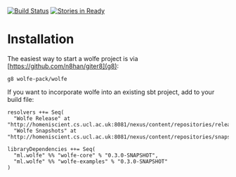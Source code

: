 [![Build Status](https://api.travis-ci.org/wolfe-pack/wolfe.svg)](https://travis-ci.org/wolfe-pack/wolfe)
[![Stories in Ready](https://badge.waffle.io/wolfe-pack/wolfe.svg?label=ready&title=Ready)](http://waffle.io/wolfe-pack/wolfe)
<!-- [![Coverage Status](https://coveralls.io/repos/wolfe-pack/wolfe/badge.png)](https://coveralls.io/r/wolfe-pack/wolfe) -->
Installation
============
The easiest way to start a wolfe project is via [https://github.com/n8han/giter8](g8):
```
g8 wolfe-pack/wolfe
```

If you want to incorporate wolfe into an existing sbt project, add to your build file:
```
resolvers ++= Seq(
  "Wolfe Release" at "http://homeniscient.cs.ucl.ac.uk:8081/nexus/content/repositories/releases",
  "Wolfe Snapshots" at "http://homeniscient.cs.ucl.ac.uk:8081/nexus/content/repositories/snapshots")

libraryDependencies ++= Seq(
  "ml.wolfe" %% "wolfe-core" % "0.3.0-SNAPSHOT",
  "ml.wolfe" %% "wolfe-examples" % "0.3.0-SNAPSHOT"
)
```

